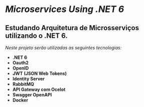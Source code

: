 # ***Microservices Using .NET 6***
## Estudando Arquitetura de Microsserviços utilizando o .NET 6.
_Neste projeto serão utilizadas as seguintes tecnologias:_

* **.NET 6**
* **Oauth2**
* **OpenID**
* **JWT (JSON Web Tokens)**
* **Identity Server**
* **RabbitMQ**
* **API Gateway com Ocelot**
* **Swagger OpenAPI**
* **Docker**
